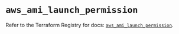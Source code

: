 # `aws_ami_launch_permission`

Refer to the Terraform Registry for docs: [`aws_ami_launch_permission`](https://registry.terraform.io/providers/hashicorp/aws/5.75.1/docs/resources/ami_launch_permission).
